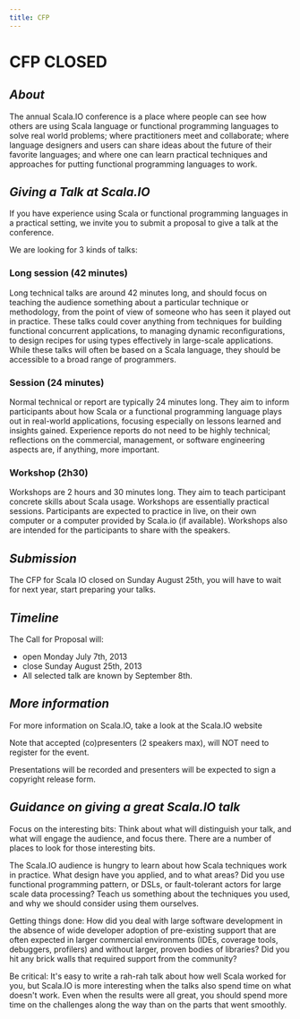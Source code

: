 ```yaml
---
title: CFP
---
```


CFP CLOSED
===========

<em>About</em>
----------------
The annual Scala.IO conference is a place where people can see how others are using Scala language or functional programming languages to solve real world problems; where practitioners meet and collaborate; where language designers and users can share ideas about the future of their favorite languages; and where one can learn practical techniques and approaches for putting functional programming languages to work.

<em>Giving a Talk at Scala.IO</em>
----------------
If you have experience using Scala or functional programming languages in a practical setting, we invite you to submit a proposal to give a talk at the conference.

We are looking for 3 kinds of talks:

### Long session (42 minutes)

Long technical talks are around 42 minutes long, and should focus on teaching the audience something about a particular technique or methodology, from the point of view of someone who has seen it played out in practice. These talks could cover anything from techniques for building functional concurrent applications, to managing dynamic reconfigurations, to design recipes for using types effectively in large-scale applications. While these talks will often be based on a Scala language, they should be accessible to a broad range of programmers.

### Session (24 minutes)

Normal technical or report are typically 24 minutes long. They aim to inform participants about how Scala or a functional programming language plays out in real-world applications, focusing especially on lessons learned and insights gained. Experience reports do not need to be highly technical; reflections on the commercial, management, or software engineering aspects are, if anything, more important.

### Workshop (2h30)

Workshops are 2 hours and 30 minutes long. They aim to teach participant concrete skills about Scala usage. Workshops are essentially practical sessions. Participants are expected to practice in live, on their own computer or a computer provided by Scala.io (if available). Workshops also are intended for the participants to share with the speakers.

<em>Submission</em>
----------------
The CFP for Scala IO closed on Sunday August 25th, you will have to wait for next year, start preparing your talks.

<em>Timeline</em>
----------------

The Call for Proposal will:

* open Monday July 7th, 2013
* close Sunday August 25th, 2013
* All selected talk are known by September 8th.

<em>More information</em>
----------------

For more information on Scala.IO, take a look at the Scala.IO website

Note that accepted (co)presenters (2 speakers max), will NOT need to register for the event.

Presentations will be recorded and presenters will be expected to sign a copyright release form.

<em>Guidance on giving a great Scala.IO talk</em>
----------------

Focus on the interesting bits: Think about what will distinguish your talk, and what will engage the audience, and focus there. There are a number of places to look for those interesting bits.

The Scala.IO audience is hungry to learn about how Scala techniques work in practice. What design have you applied, and to what areas? Did you use functional programming pattern, or DSLs, or fault-tolerant actors for large scale data processing? Teach us something about the techniques you used, and why we should consider using them ourselves.

Getting things done: How did you deal with large software development in the absence of wide developer adoption of pre-existing support that are often expected in larger commercial environments (IDEs, coverage tools, debuggers, profilers) and without larger, proven bodies of libraries? Did you hit any brick walls that required support from the community?

Be critical: It's easy to write a rah-rah talk about how well Scala worked for you, but Scala.IO is more interesting when the talks also spend time on what doesn't work. Even when the results were all great, you should spend more time on the challenges along the way than on the parts that went smoothly.
